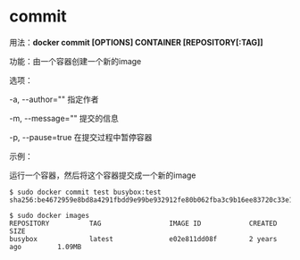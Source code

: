 # commit<a name="ZH-CN_TOPIC_0184808240"></a>

用法：**docker commit \[OPTIONS\] CONTAINER \[REPOSITORY\[:TAG\]\]**

功能：由一个容器创建一个新的image

选项：

-a, --author=""    指定作者

-m, --message=""  提交的信息

-p, --pause=true   在提交过程中暂停容器

示例：

运行一个容器，然后将这个容器提交成一个新的image

```
$ sudo docker commit test busybox:test
sha256:be4672959e8bd8a4291fbdd9e99be932912fe80b062fba3c9b16ee83720c33e1

$ sudo docker images
REPOSITORY          TAG                 IMAGE ID            CREATED             SIZE
busybox             latest              e02e811dd08f        2 years ago         1.09MB
```

